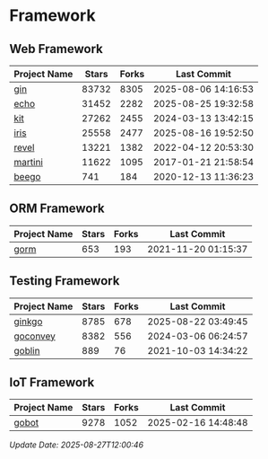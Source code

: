 # Framework

## Web Framework
| Project Name | Stars | Forks | Last Commit |
| ------------ | ----- | ----- | ----------- |
| [gin](https://github.com/gin-gonic/gin) | 83732 | 8305 | 2025-08-06 14:16:53 |
| [echo](https://github.com/labstack/echo) | 31452 | 2282 | 2025-08-25 19:32:58 |
| [kit](https://github.com/go-kit/kit) | 27262 | 2455 | 2024-03-13 13:42:15 |
| [iris](https://github.com/kataras/iris) | 25558 | 2477 | 2025-08-16 19:52:50 |
| [revel](https://github.com/revel/revel) | 13221 | 1382 | 2022-04-12 20:53:30 |
| [martini](https://github.com/go-martini/martini) | 11622 | 1095 | 2017-01-21 21:58:54 |
| [beego](https://github.com/astaxie/beego) | 741 | 184 | 2020-12-13 11:36:23 |

## ORM Framework
| Project Name | Stars | Forks | Last Commit |
| ------------ | ----- | ----- | ----------- |
| [gorm](https://github.com/jinzhu/gorm) | 653 | 193 | 2021-11-20 01:15:37 |

## Testing Framework
| Project Name | Stars | Forks | Last Commit |
| ------------ | ----- | ----- | ----------- |
| [ginkgo](https://github.com/onsi/ginkgo) | 8785 | 678 | 2025-08-22 03:49:45 |
| [goconvey](https://github.com/smartystreets/goconvey) | 8382 | 556 | 2024-03-06 06:24:57 |
| [goblin](https://github.com/franela/goblin) | 889 | 76 | 2021-10-03 14:34:22 |

## IoT Framework
| Project Name | Stars | Forks | Last Commit |
| ------------ | ----- | ----- | ----------- |
| [gobot](https://github.com/hybridgroup/gobot) | 9278 | 1052 | 2025-02-16 14:48:48 |

*Update Date: 2025-08-27T12:00:46*